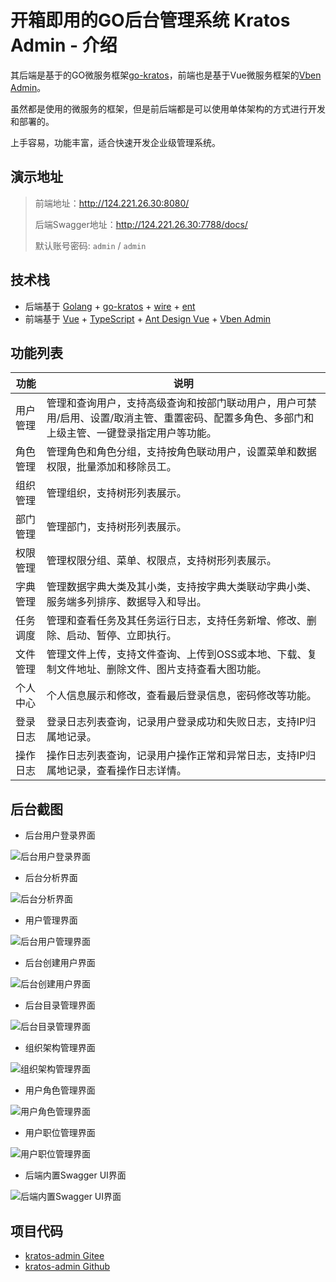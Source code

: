 # 开箱即用的GO后台管理系统 Kratos Admin - 介绍

其后端是基于的GO微服务框架[go-kratos](https://go-kratos.dev/)，前端也是基于Vue微服务框架的[Vben Admin](https://doc.vben.pro/)。

虽然都是使用的微服务的框架，但是前后端都是可以使用单体架构的方式进行开发和部署的。

上手容易，功能丰富，适合快速开发企业级管理系统。

## 演示地址

> 前端地址：<http://124.221.26.30:8080/>
> 
> 后端Swagger地址：<http://124.221.26.30:7788/docs/>
> 
> 默认账号密码: `admin` / `admin`

## 技术栈

- 后端基于 [Golang](https://go.dev/) + [go-kratos](https://go-kratos.dev/) + [wire](https://github.com/google/wire) + [ent](https://entgo.io/docs/getting-started/)
- 前端基于 [Vue](https://vuejs.org/) + [TypeScript](https://www.typescriptlang.org/) + [Ant Design Vue](https://antdv.com/) + [Vben Admin](https://doc.vben.pro/)

## 功能列表

| 功能   | 说明                                                                       |
|------|--------------------------------------------------------------------------|
| 用户管理 | 管理和查询用户，支持高级查询和按部门联动用户，用户可禁用/启用、设置/取消主管、重置密码、配置多角色、多部门和上级主管、一键登录指定用户等功能。 |
| 角色管理 | 管理角色和角色分组，支持按角色联动用户，设置菜单和数据权限，批量添加和移除员工。                                 |
| 组织管理 | 管理组织，支持树形列表展示。                                                           |
| 部门管理 | 管理部门，支持树形列表展示。                                                           |
| 权限管理 | 管理权限分组、菜单、权限点，支持树形列表展示。                                                  |
| 字典管理 | 管理数据字典大类及其小类，支持按字典大类联动字典小类、服务端多列排序、数据导入和导出。                              |
| 任务调度 | 管理和查看任务及其任务运行日志，支持任务新增、修改、删除、启动、暂停、立即执行。                                 |
| 文件管理 | 管理文件上传，支持文件查询、上传到OSS或本地、下载、复制文件地址、删除文件、图片支持查看大图功能。                       |
| 个人中心 | 个人信息展示和修改，查看最后登录信息，密码修改等功能。                                              |
| 登录日志 | 登录日志列表查询，记录用户登录成功和失败日志，支持IP归属地记录。                                        |
| 操作日志 | 操作日志列表查询，记录用户操作正常和异常日志，支持IP归属地记录，查看操作日志详情。                               |

## 后台截图

- 后台用户登录界面

![后台用户登录界面](/assets/images/kratos_admin/admin_login_page.png)

- 后台分析界面

![后台分析界面](/assets/images/kratos_admin/admin_dashboard.png)

- 用户管理界面

![后台用户管理界面](/assets/images/kratos_admin/admin_user_management.png)

- 后台创建用户界面

![后台创建用户界面](/assets/images/kratos_admin/admin_create_user.png)

- 后台目录管理界面

![后台目录管理界面](/assets/images/kratos_admin/admin_menu_management.png)

- 组织架构管理界面

![组织架构管理界面](/assets/images/kratos_admin/admin_organization_management.png)

- 用户角色管理界面

![用户角色管理界面](/assets/images/kratos_admin/admin_role_management.png)

- 用户职位管理界面

![用户职位管理界面](/assets/images/kratos_admin/admin_position_management.png)

- 后端内置Swagger UI界面

![后端内置Swagger UI界面](/assets/images/kratos_admin/api_swagger_ui.png)

## 项目代码

* [kratos-admin Gitee](https://gitee.com/tx7do/kratos-admin)
* [kratos-admin Github](https://github.com/tx7do/kratos-admin)
